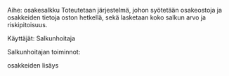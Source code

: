 Aihe: osakesalkku Toteutetaan järjestelmä, johon syötetään osakeostoja ja osakkeiden tietoja oston hetkellä, sekä lasketaan koko salkun arvo ja riskipitoisuus.

Käyttäjät: Salkunhoitaja

Salkunhoitajan toiminnot:

osakkeiden lisäys
